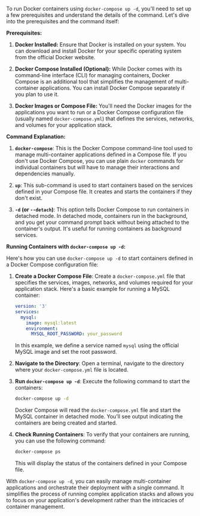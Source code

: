 To run Docker containers using `docker-compose up -d`, you'll need to set up a few prerequisites and understand the details of the command. Let's dive into the prerequisites and the command itself:

**Prerequisites:**

1. **Docker Installed:** Ensure that Docker is installed on your system. You can download and install Docker for your specific operating system from the official Docker website.

2. **Docker Compose Installed (Optional):** While Docker comes with its command-line interface (CLI) for managing containers, Docker Compose is an additional tool that simplifies the management of multi-container applications. You can install Docker Compose separately if you plan to use it.

3. **Docker Images or Compose File:** You'll need the Docker images for the applications you want to run or a Docker Compose configuration file (usually named `docker-compose.yml`) that defines the services, networks, and volumes for your application stack.

**Command Explanation:**

1. **`docker-compose`**: This is the Docker Compose command-line tool used to manage multi-container applications defined in a Compose file. If you don't use Docker Compose, you can use plain `docker` commands for individual containers but will have to manage their interactions and dependencies manually.

2. **`up`**: This sub-command is used to start containers based on the services defined in your Compose file. It creates and starts the containers if they don't exist.

3. **`-d` (or `--detach`)**: This option tells Docker Compose to run containers in detached mode. In detached mode, containers run in the background, and you get your command prompt back without being attached to the container's output. It's useful for running containers as background services.

**Running Containers with `docker-compose up -d`:**

Here's how you can use `docker-compose up -d` to start containers defined in a Docker Compose configuration file:

1. **Create a Docker Compose File**: Create a `docker-compose.yml` file that specifies the services, images, networks, and volumes required for your application stack. Here's a basic example for running a MySQL container:

   ```yaml
   version: '3'
   services:
     mysql:
       image: mysql:latest
       environment:
         MYSQL_ROOT_PASSWORD: your_password
   ```

   In this example, we define a service named `mysql` using the official MySQL image and set the root password.

2. **Navigate to the Directory**: Open a terminal, navigate to the directory where your `docker-compose.yml` file is located.

3. **Run `docker-compose up -d`**: Execute the following command to start the containers:

   ```sh
   docker-compose up -d
   ```

   Docker Compose will read the `docker-compose.yml` file and start the MySQL container in detached mode. You'll see output indicating the containers are being created and started.

4. **Check Running Containers**: To verify that your containers are running, you can use the following command:

   ```sh
   docker-compose ps
   ```

   This will display the status of the containers defined in your Compose file.

With `docker-compose up -d`, you can easily manage multi-container applications and orchestrate their deployment with a single command. It simplifies the process of running complex application stacks and allows you to focus on your application's development rather than the intricacies of container management.